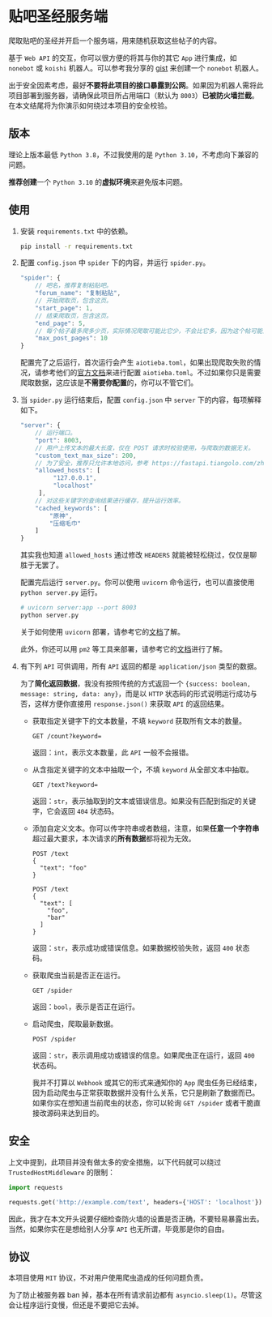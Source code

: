 # 贴吧圣经服务端

爬取贴吧的圣经并开启一个服务端，用来随机获取这些帖子的内容。

基于 `Web API` 的交互，你可以很方便的将其与你的其它 `App` 进行集成，如 `nonebot` 或 `koishi` 机器人。可以参考我分享的 [gist](https://gist.github.com/kifuan/1b440cd848c3677f3486904f8ad2e44b) 来创建一个 `nonebot` 机器人。

出于安全因素考虑，最好**不要将此项目的接口暴露到公网**。如果因为机器人需将此项目部署到服务器，请确保此项目所占用端口（默认为 `8003`）**已被防火墙拦截**。在本文结尾将为你演示如何绕过本项目的安全校验。

## 版本

理论上版本最低 `Python 3.8`，不过我使用的是 `Python 3.10`，不考虑向下兼容的问题。

**推荐创建**一个 `Python 3.10` 的**虚拟环境**来避免版本问题。

## 使用

1. 安装 `requirements.txt` 中的依赖。

   ```bash
   pip install -r requirements.txt
   ```

2. 配置 `config.json` 中 `spider` 下的内容，并运行 `spider.py`。

   ```js
   "spider": {
       // 吧名，推荐复制粘贴吧。
       "forum_name": "复制粘贴",
       // 开始爬取页，包含这页。
       "start_page": 1,
       // 结束爬取页，包含这页。
       "end_page": 5,
       // 每个帖子最多爬多少页，实际情况爬取可能比它少，不会比它多，因为这个帖可能没那么多回复。
       "max_post_pages": 10
   }
   ```

   配置完了之后运行，首次运行会产生 `aiotieba.toml`，如果出现爬取失败的情况，请参考他们的[官方文档](https://v-8.top/tutorial/quickstart/#_4)来进行配置 `aiotieba.toml`。不过如果你只是需要爬取数据，这应该是**不需要你配置**的，你可以不管它们。

3. 当 `spider.py` 运行结束后，配置 `config.json` 中 `server` 下的内容，每项解释如下。

   ```js
   "server": {
       // 运行端口。
       "port": 8003,
       // 用户上传文本的最大长度，仅在 POST 请求时校验使用，与爬取的数据无关。
       "custom_text_max_size": 200,
       // 为了安全，推荐只允许本地访问，参考 https://fastapi.tiangolo.com/zh/advanced/middleware/#trustedhostmiddleware 进行配置。
       "allowed_hosts": [
            "127.0.0.1",
            "localhost"
        ],
       // 对这些关键字的查询结果进行缓存，提升运行效率。
       "cached_keywords": [
           "原神",
           "压缩毛巾"
       ]
   }
   ```
   其实我也知道 `allowed_hosts` 通过修改 `HEADERS` 就能被轻松绕过，仅仅是聊胜于无罢了。

   配置完后运行 `server.py`。你可以使用 `uvicorn` 命令运行，也可以直接使用 `python server.py` 运行。

   ```bash
   # uvicorn server:app --port 8003
   python server.py
   ```

   关于如何使用 `uvicorn` 部署，请参考它的[文档](http://www.uvicorn.org/deployment/)了解。

   此外，你还可以用 `pm2` 等工具来部署，请参考它的[文档](https://pm2.keymetrics.io/docs/usage/quick-start/)进行了解。

4. 有下列 `API` 可供调用，所有 `API` 返回的都是 `application/json` 类型的数据。

   为了**简化返回数据**，我没有按照传统的方式返回一个 `{success: boolean, message: string, data: any}`，而是以 `HTTP` 状态码的形式说明运行成功与否，这样方便你直接用 `response.json()` 来获取 `API` 的返回结果。
   
   + 获取指定关键字下的文本数量，不填 `keyword` 获取所有文本的数量。
   
     ```http
     GET /count?keyword=
     ```
   
     返回：`int`，表示文本数量，此 `API` 一般不会报错。
   
   + 从含指定关键字的文本中抽取一个，不填 `keyword` 从全部文本中抽取。
   
     ```http
     GET /text?keyword=
     ```
   
     返回：`str`，表示抽取到的文本或错误信息。如果没有匹配到指定的关键字，它会返回 `404` 状态码。
   
   + 添加自定义文本。你可以传字符串或者数组，注意，如果**任意一个字符串**超过最大要求，本次请求的**所有数据**都将视为无效。
   
     ```http
     POST /text
     {
       "text": "foo"
     }
     
     POST /text
     {
       "text": [
         "foo",
         "bar"
       ]
     }
     ```
     
     返回：`str`，表示成功或错误信息。如果数据校验失败，返回 `400` 状态码。
     
   + 获取爬虫当前是否正在运行。
   
     ```http
     GET /spider
     ```
     
     返回：`bool`，表示是否正在运行。
     
   + 启动爬虫，爬取最新数据。
   
     ```http
     POST /spider
     ```
     
     返回：`str`，表示调用成功或错误的信息。如果爬虫正在运行，返回 `400` 状态码。
     
     我并不打算以 `Webhook` 或其它的形式来通知你的 `App` 爬虫任务已经结束，因为启动爬虫与正常获取数据并没有什么关系，它只是刷新了数据而已。如果你实在想知道当前爬虫的状态，你可以轮询 `GET /spider` 或者干脆直接改源码来达到目的。

## 安全

上文中提到，此项目并没有做太多的安全措施，以下代码就可以绕过 `TrustedHostMiddleware` 的限制：

```py
import requests

requests.get('http://example.com/text', headers={'HOST': 'localhost'})
```

因此，我才在本文开头说要仔细检查防火墙的设置是否正确，不要轻易暴露出去。当然，如果你实在是想给别人分享 `API` 也无所谓，毕竟那是你的自由。


## 协议

本项目使用 `MIT` 协议，不对用户使用爬虫造成的任何问题负责。

为了防止被服务器 ban 掉，基本在所有请求前边都有 `asyncio.sleep(1)`。尽管这会让程序运行变慢，但还是不要把它去掉。

